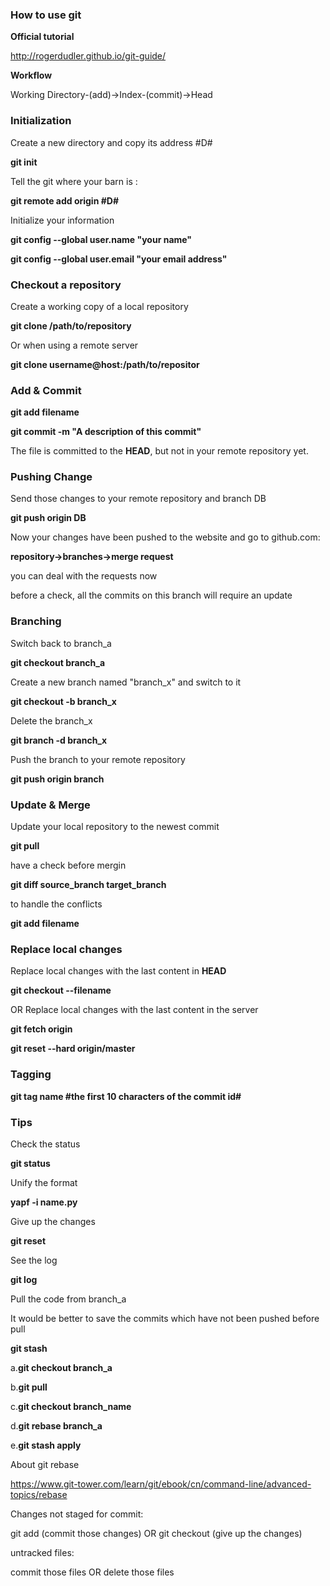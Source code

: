 ### How to use git

**Official tutorial**

http://rogerdudler.github.io/git-guide/

**Workflow**

Working Directory-(add)->Index-(commit)->Head

### Initialization

Create a new directory and copy its address #D#

**git init**

Tell the git where your barn is :

**git remote add origin #D#**

Initialize your information

**git config  --global user.name "your name"**

**git config  --global user.email "your email address"**

### Checkout a repository

Create a working copy of a local repository

**git clone /path/to/repository**

Or when using a remote server

**git clone username@host:/path/to/repositor**

### Add & Commit

**git add filename**

**git commit -m "A description of this commit"**

The file is committed to the **HEAD**, but not in your remote repository yet.

### Pushing Change
Send those changes to your remote repository and branch DB

**git push origin DB**

Now your changes have been pushed to the website and go to github.com:

**repository->branches->merge request**

you can deal with the requests now

before a check, all the commits on this branch will require an update

### Branching

Switch back to branch_a

**git checkout branch_a**

Create a new branch named "branch_x" and switch to it

**git checkout -b branch_x**

Delete the branch_x

**git branch -d branch_x**

Push the branch to your remote repository

**git push origin branch**

### Update & Merge

Update your local repository to the newest commit

**git pull**

have a check before mergin

**git diff source_branch target_branch**

to handle the conflicts

**git add filename**

### Replace local changes


Replace local changes with the last content in **HEAD**

**git checkout --filename**

OR Replace local changes with the last content in the server

**git fetch origin**

**git reset --hard origin/master**


### Tagging


**git tag name #the first 10 characters of the commit id#**


### Tips


Check the status

**git status**

Unify the format

**yapf -i name.py**

Give up the changes

**git reset**

See the log

**git log**

Pull the code from branch_a

It would be better to save the commits which have not been pushed before pull

**git stash**

a.**git checkout branch_a**

b.**git pull**

c.**git checkout branch_name**

d.**git rebase branch_a**

e.**git stash apply**

About git rebase

https://www.git-tower.com/learn/git/ebook/cn/command-line/advanced-topics/rebase

Changes not staged for commit:

git add (commit those changes) OR git checkout (give up the changes)

untracked files:

commit those files OR delete those files
